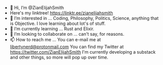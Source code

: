 - 👋 Hi, I’m @ZianElijahSmith
- Here's my linktree!  https://linktr.ee/zianelijahsmith
- 👀 I’m interested in ... Coding, Philosophy, Politics, Science, anything that is Objective. I love learning about lot's of stuff.
- 🌱 I’m currently learning ... Rust and Elixir.
- 💞️ I’m looking to collaborate on ... can't say, for reasons.
- 📫 How to reach me ...
You can e-mail me at libertynerd@protonmail.com
You can find my Twitter at https://twitter.com/ZianElijahSmith
I'm currently developing a substack and other things, so more will pop up over time.

<!---
ZianElijahSmith/ZianElijahSmith is a ✨ special ✨ repository because its `README.md` (this file) appears on your GitHub profile.
You can click the Preview link to take a look at your changes.
--->
